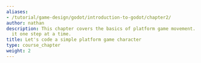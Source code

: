 ```yaml
---
aliases:
- /tutorial/game-design/godot/introduction-to-godot/chapter2/
author: nathan
description: This chapter covers the basics of platform game movement. We’ll build
  it one step at a time.
title: Let's code a simple platform game character
type: course_chapter
weight: 2
---
```

